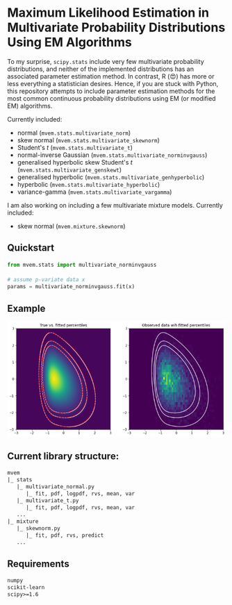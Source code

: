 # Maximum Likelihood Estimation in Multivariate Probability Distributions Using EM Algorithms

To my surprise, ```scipy.stats``` include very few multivariate probability distributions, and neither of the implemented distributions has an associated parameter estimation method. In contrast, R (:heart_eyes:) has more or less everything a statistician desires. Hence, if you are stuck with Python, this repository attempts to include parameter estimation methods for the most common continuous probability distributions using EM (or modified EM) algorithms.

Currently included:
- normal (```mvem.stats.multivariate_norm```)
- skew normal (```mvem.stats.multivariate_skewnorm```)
- Student's *t* (```mvem.stats.multivariate_t```)
- normal-inverse Gaussian (```mvem.stats.multivariate_norminvgauss```)
- generalised hyperbolic skew Student's *t* (```mvem.stats.multivariate_genskewt```)
- generalised hyperbolic (```mvem.stats.multivariate_genhyperbolic```)
- hyperbolic (```mvem.stats.multivariate_hyperbolic```)
- variance-gamma (```mvem.stats.multivariate_vargamma```)

I am also working on including a few multivariate mixture models. Currently included:
- skew normal (```mvem.mixture.skewnorm```)

## Quickstart

```python
from mvem.stats import multivariate_norminvgauss

# assume p-variate data x
params = multivariate_norminvgauss.fit(x)
```

## Example

!["alt"](assets/msn.png "Title")

## Current library structure:

```
mvem
|_ stats
   |_ multivariate_normal.py
      |_ fit, pdf, logpdf, rvs, mean, var
   |_ multivariate_t.py
      |_ fit, pdf, logpdf, rvs, mean, var
   ...
|_ mixture
   |_ skewnorm.py
      |_ fit, pdf, rvs, predict
   ...
```

## Requirements

```
numpy
scikit-learn
scipy>=1.6
```